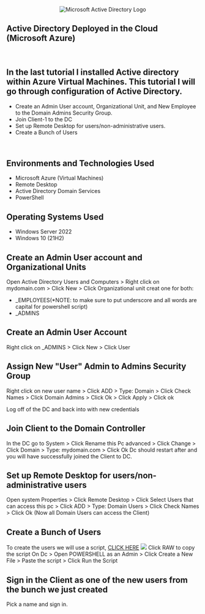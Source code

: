 <p align="center">
<img src="https://i.imgur.com/iKPzneQ.png" alt="Microsoft Active Directory Logo"/>
</p>

<h2>Active Directory Deployed in the Cloud (Microsoft Azure)</h2>
<br/>
  
<h2>In the last tutorial I installed Active directory within Azure Virtual Machines. This tutorial I will go through configuration of Active Directory.</h2>

- Create an Admin User account, Organizational Unit, and New Employee to the Domain Admins Security Group. 
- Join Client-1 to the DC
- Set up Remote Desktop for users/non-administrative users.
- Create a Bunch of Users
<br />

<h2>Environments and Technologies Used</h2>

- Microsoft Azure (Virtual Machines)
- Remote Desktop
- Active Directory Domain Services
- PowerShell

<h2>Operating Systems Used </h2>

- Windows Server 2022
- Windows 10 (21H2)
  
 <h2> Create an Admin User account and Organizational Units </h2>
 <p>Open Active Directory Users and Computers > Right click on mydomain.com > Click New > Click Organizational unit creat one for both: </p>
 
- _EMPLOYEES(*NOTE: to make sure to put underscore and all words are capital for powershell script)
- _ADMINS

 <h2>Create an Admin User Account</h2>
 <a>Right click on _ADMINS > Click New > Click User</a>
 
<h2>Assign New "User" Admin to Admins Security Group </h2>
 <p>Right click on new user name > Click ADD > Type: Domain > Click Check Names > Click Domain Admins > Click Ok > Click Apply > Click ok</p>
  
<a>Log off of the DC and back into with new credentials</a>
  
<h2> Join Client to the Domain Controller</h2>
<a> In the DC go to System > Click Rename this Pc advanced > Click Change > Click Domain > Type: mydomain.com > Click Ok </a>
Dc should restart after and you will have successfully joined the Client to DC.
  
<h2>Set up Remote Desktop for users/non-administrative users</h2>
<a> Open system Properties > Click Remote Desktop > Click Select Users that can access this pc > Click ADD > Type: Domain Users > Click Check Names > Click Ok </a>
(Now all Domain Users can access the Client)
  
<h2>Create a Bunch of Users</h2>
To create the users we will use a script, <a href="https://github.com/AsiaPonder001/BunchofUsers/blob/main/README.md?plain=1)"> CLICK HERE</a>
<img src= "https://i.imgur.com/h7fem0x.png"/>
<a>Click RAW to copy the script</a>
<a> On Dc > Open POWERSHELL as an Admin > Click Create a New File > Paste the script > Click Run the Script </a>

<h2> Sign in the Client as one of the new users from the bunch we just created</h2>
Pick a name and sign in.
